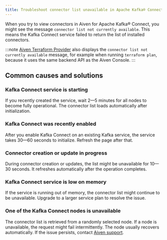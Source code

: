 ```yaml
---
title: Troubleshoot connector list unavailable in Apache Kafka® Connect
---
```


When you try to view connectors in Aiven for Apache Kafka® Connect, you might see the message `connector list not currently available`.
This means the Kafka Connect service failed to return the list of installed connectors.

:::note
[Aiven Terraform Provider](/docs/tools/terraform) also displays the `connector list not currently available` message, for example when running `terraform plan`, because it uses the same backend API as the Aiven Console.
:::

## Common causes and solutions

### Kafka Connect service is starting

If you recently created the service, wait 2—5 minutes for all nodes to become fully
operational. The connector list loads automatically after initialization.

### Kafka Connect was recently enabled

After you enable Kafka Connect on an existing Kafka service, the service takes
30—60 seconds to initialize. Refresh the page after that.

### Connector creation or update in progress

During connector creation or updates, the list might be unavailable for 10—30 seconds.
It refreshes automatically after the operation completes.

### Kafka Connect service is low on memory

If the service is running out of memory, the connector list might continue to be
unavailable. Upgrade to a larger service plan to resolve the issue.

### One of the Kafka Connect nodes is unavailable

The connector list is retrieved from a randomly selected node. If a node is unavailable,
the request might fail intermittently. The node usually recovers automatically. If the
issue persists, contact [Aiven support](/docs/platform/howto/support).
